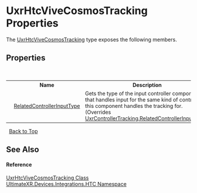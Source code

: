 # UxrHtcViveCosmosTracking Properties
 

The <a href="T_UltimateXR_Devices_Integrations_HTC_UxrHtcViveCosmosTracking">UxrHtcViveCosmosTracking</a> type exposes the following members.


## Properties
&nbsp;<table><tr><th></th><th>Name</th><th>Description</th></tr><tr><td>![Public property](media/pubproperty.gif "Public property")</td><td><a href="P_UltimateXR_Devices_Integrations_HTC_UxrHtcViveCosmosTracking_RelatedControllerInputType">RelatedControllerInputType</a></td><td>
Gets the type of the input controller component that handles input for the same kind of controller this component handles the tracking for.
 (Overrides <a href="P_UltimateXR_Devices_UxrControllerTracking_RelatedControllerInputType">UxrControllerTracking.RelatedControllerInputType</a>.)</td></tr></table>&nbsp;
<a href="#uxrhtcvivecosmostracking-properties">Back to Top</a>

## See Also


#### Reference
<a href="T_UltimateXR_Devices_Integrations_HTC_UxrHtcViveCosmosTracking">UxrHtcViveCosmosTracking Class</a><br /><a href="N_UltimateXR_Devices_Integrations_HTC">UltimateXR.Devices.Integrations.HTC Namespace</a><br />